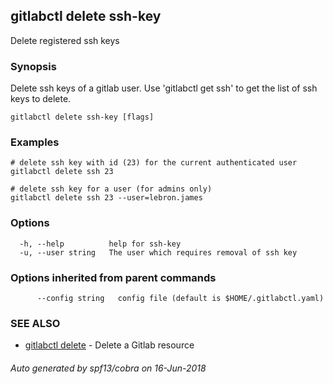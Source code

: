 ## gitlabctl delete ssh-key

Delete registered ssh keys

### Synopsis

Delete ssh keys of a gitlab user. Use 'gitlabctl get ssh' to get the list of ssh keys to delete.

```
gitlabctl delete ssh-key [flags]
```

### Examples

```
# delete ssh key with id (23) for the current authenticated user
gitlabctl delete ssh 23

# delete ssh key for a user (for admins only)
gitlabctl delete ssh 23 --user=lebron.james
```

### Options

```
  -h, --help          help for ssh-key
  -u, --user string   The user which requires removal of ssh key
```

### Options inherited from parent commands

```
      --config string   config file (default is $HOME/.gitlabctl.yaml)
```

### SEE ALSO

* [gitlabctl delete](gitlabctl_delete.md)	 - Delete a Gitlab resource

###### Auto generated by spf13/cobra on 16-Jun-2018
